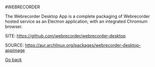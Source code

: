 #WEBRECORDER

 The Webrecorder Desktop App is a complete packaging of Webrecorder 
 hosted service as an Electron application, with an integrated Chromium 
 browser.

 SITE: https://github.com/webrecorder/webrecorder-desktop

 SOURCE: https://aur.archlinux.org/packages/webrecorder-desktop-appimage

 [Go back](https://portable-linux-apps.github.io/apps.html)
